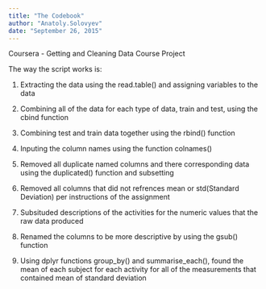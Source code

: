 ```yaml
---
title: "The Codebook"
author: "Anatoly.Solovyev"
date: "September 26, 2015"
---
```


Coursera - Getting and Cleaning Data Course Project

The way the script works is: 

1. Extracting the data using the read.table() and assigning variables to the data 

2. Combining all of the data for each type of data, train and test, using the cbind function

3. Combining test and train data together using the rbind() function

4. Inputing the column names using the function colnames()

5. Removed all duplicate named columns and there corresponding data using the duplicated() function and subsetting

6. Removed all columns that did not refrences mean or std(Standard Deviation) per instructions of the assignment

7. Subsituded descriptions of the activities for the numeric values that the raw data produced

8. Renamed the columns to be more descriptive by using the gsub() function

9. Using dplyr functions group_by() and summarise_each(), found the mean of each subject for each activity for all of the measurements that contained mean of standard deviation